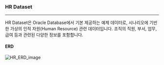### HR Dataset
---
HR Dataset은 Oracle Database에서 기본 제공하는 예제 데이터로, 시나리오에 기반한 가상의 인적 자원(Human Resource) 관련 데이터입니다. 조직의 직원, 부서, 업무, 급여 등과 관련된 다양한 정보를 포함합니다.

#### ERD
![HR_ERD_image](https://github.com/Google-BigQuery-Guidebook/BiqQuery_Guidebook/assets/54128055/dce69843-ae80-4f5f-911d-1929365d6582)
